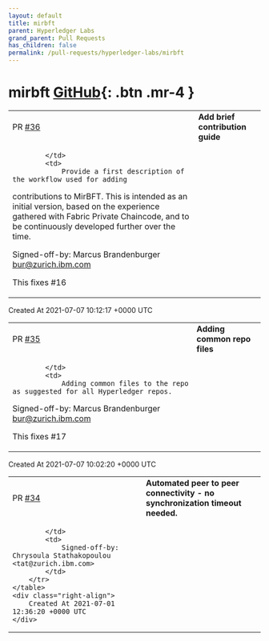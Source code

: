 ```yaml
---
layout: default
title: mirbft
parent: Hyperledger Labs
grand_parent: Pull Requests
has_children: false
permalink: /pull-requests/hyperledger-labs/mirbft
---
```


# mirbft <span class="fs-3 right-align">[GitHub](https://github.com/hyperledger-labs/mirbft){: .btn .mr-4 }</span>


<div>
    <table>
        <tr>
            <td>
                PR <a href="https://github.com/hyperledger-labs/mirbft/pull/36" class=".btn">#36</a>
            </td>
            <td>
                <b>
                    Add brief contribution guide
                </b>
            </td>
        </tr>
        <tr>
            <td>
                
            </td>
            <td>
                Provide a first description of the workflow used for adding
contributions to MirBFT. This is intended as an initial version,
based on the experience gathered with Fabric Private Chaincode,
and to be continuously developed further over the time.

Signed-off-by: Marcus Brandenburger <bur@zurich.ibm.com>

This fixes #16 
            </td>
        </tr>
    </table>
    <div class="right-align">
        Created At 2021-07-07 10:12:17 +0000 UTC
    </div>
</div>

<div>
    <table>
        <tr>
            <td>
                PR <a href="https://github.com/hyperledger-labs/mirbft/pull/35" class=".btn">#35</a>
            </td>
            <td>
                <b>
                    Adding common repo files
                </b>
            </td>
        </tr>
        <tr>
            <td>
                
            </td>
            <td>
                Adding common files to the repo as suggested for all Hyperledger repos.

Signed-off-by: Marcus Brandenburger <bur@zurich.ibm.com>

This fixes #17 
            </td>
        </tr>
    </table>
    <div class="right-align">
        Created At 2021-07-07 10:02:20 +0000 UTC
    </div>
</div>

<div>
    <table>
        <tr>
            <td>
                PR <a href="https://github.com/hyperledger-labs/mirbft/pull/34" class=".btn">#34</a>
            </td>
            <td>
                <b>
                    Automated peer to peer connectivity - no synchronization timeout needed.
                </b>
            </td>
        </tr>
        <tr>
            <td>
                
            </td>
            <td>
                Signed-off-by: Chrysoula Stathakopoulou <tat@zurich.ibm.com>
            </td>
        </tr>
    </table>
    <div class="right-align">
        Created At 2021-07-01 12:36:20 +0000 UTC
    </div>
</div>

